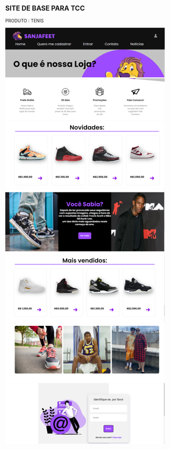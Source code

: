 ## SITE DE BASE PARA TCC 
PRODUTO : TENIS 

<img src = assets/image/1.png>
<img src = assets/image/2.png>
<img src = assets/image/3.png>
<img src = assets/image/4.png>
<img src = assets/image/5.png>
<img src = assets/image/6.png>
<img src = assets/image/7.png>
